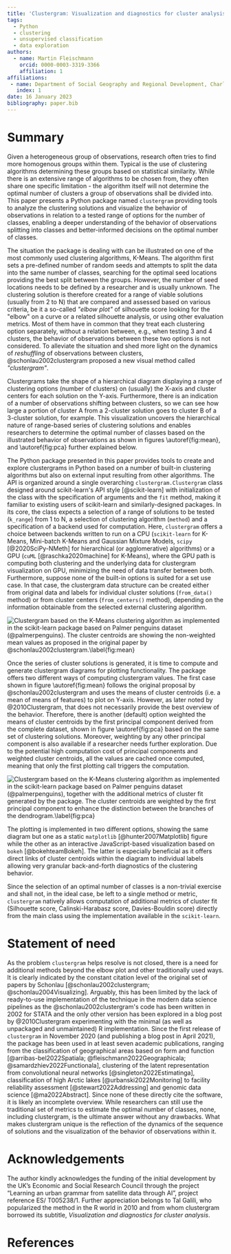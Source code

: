 ```yaml
---
title: 'Clustergram: Visualization and diagnostics for cluster analysis'
tags:
  - Python
  - clustering
  - unsupervised classification
  - data exploration
authors:
  - name: Martin Fleischmann
    orcid: 0000-0003-3319-3366
    affiliation: 1
affiliations:
 - name: Department of Social Geography and Regional Development, Charles University
   index: 1
date: 16 January 2023
bibliography: paper.bib
---
```


# Summary

Given a heterogeneous group of observations, research often tries to find more
homogenous groups within them. Typical is the use of clustering algorithms determining
these groups based on statistical similarity. While there is an extensive range of
algorithms to be chosen from, they often share one specific limitation - the algorithm
itself will not determine the optimal number of clusters a group of observations shall
be divided into. This paper presents a Python package named `clustergram` providing
tools to analyze the clustering solutions and visualize the behavior of observations in
relation to a tested range of options for the number of classes, enabling a deeper
understanding of the behavior of observations splitting into classes and better-informed
decisions on the optimal number of classes.

The situation the package is dealing with can be illustrated on one of the most commonly
used clustering algorithms, K-Means. The algorithm first sets a pre-defined number of
random seeds and attempts to split the data into the same number of classes, searching
for the optimal seed locations providing the best split between the groups. However, the
number of seed locations needs to be defined by a researcher and is usually unknown. The
clustering solution is therefore created for a range of viable solutions (usually from 2
to N) that are compared and assessed based on various criteria, be it a so-called
_"elbow plot"_ of silhouette score looking for the "elbow" on a curve or a related
silhouette analysis, or using other evaluation metrics. Most of them have in common that
they treat each clustering option separately, without a relation between, e.g., when
testing 3 and 4 clusters, the behavior of observations between these two options is not
considered. To alleviate the situation and shed more light on the dynamics of
_reshuffling_ of observations between clusters, @schonlau2002clustergram proposed a new
visual method called _"clustergram"_.

Clustergrams take the shape of a hierarchical diagram displaying a range of clustering
options (number of clusters) on (usually) the X-axis and cluster centers for each
solution on the Y-axis. Furthermore, there is an indication of a number of observations
shifting between clusters, so we can see how large a portion of cluster A from a
2-cluster solution goes to cluster B of a 3-cluster solution, for example. This
visualization uncovers the hierarchical nature of range-based series of clustering
solutions and enables researchers to determine the optimal number of classes based on
the illustrated behavior of observations as shown in figures \autoref{fig:mean}, and
\autoref{fig:pca} further explained below.

The Python package presented in this paper provides tools to create and explore
clustergrams in Python based on a number of built-in clustering algorithms but also on
external input resulting from other algorithms. The API is organized around a single
overarching `clustergram.Clustergram` class designed around scikit-learn's API style
[@scikit-learn] with initialization of the class with the specification of arguments and
the `fit` method, making it familiar to existing users of scikit-learn and
similarly-designed packages. In its core, the class expects a selection of a range of
solutions to be tested (`k_range`) from 1 to N, a selection of clustering algorithm
(`method`) and a specification of a backend used for computation. Here, `clustergram`
offers a choice between backends written to run on a CPU (`scikit-learn` for K-Means,
Mini-batch K-Means and Gaussian Mixture Models, `scipy` [@2020SciPy-NMeth] for
hierarchical (or agglomerative) algorithms) or a GPU (`cuML` [@raschka2020machine] for
K-Means), where the GPU path is computing both clustering and the underlying data for
clustergram visualization on GPU, minimizing the need of data transfer between both.
Furthermore, suppose none of the built-in options is suited for a set use case. In that
case, the clustergram data structure can be created either from original data and labels
for individual cluster solutions (`from_data()` method) or from cluster centers
(`from_centers()` method), depending on the information obtainable from the selected
external clustering algorithm.

![Clustergram based on the K-Means clustering algorithm as implemented in the
scikit-learn package based on Palmer penguins dataset (@palmerpenguins). The cluster
centroids are showing the non-weighted mean values as proposed in the original paper by
@schonlau2002clustergram.\label{fig:mean}](mean.svg)

Once the series of cluster solutions is generated, it is time to compute and generate
clustergram diagrams for plotting functionality. The package offers two different ways
of computing clustergram values. The first case shown in figure \autoref{fig:mean}
follows the original proposal by @schonlau2002clustergram and uses the means of cluster
centroids (i.e. a mean of means of features) to plot on Y-axis. However, as later noted
by @2010Clustergram, that does not necessarily provide the best overview of the
behavior. Therefore, there is another (default) option weighted the means of cluster
centroids by the first principal component derived from the complete dataset, shown in
figure \autoref{fig:pca} based on the same set of clustering solutions. Moreover,
weighting by any other principal component is also available if a researcher needs
further exploration. Due to the potential high computation cost of principal components
and weighted cluster centroids, all the values are cached once computed, meaning that
only the first plotting call triggers the computation.

![Clustergram based on the K-Means clustering algorithm as implemented in the
scikit-learn package based on Palmer penguins dataset (@palmerpenguins), together with
the additional metrics of cluster fit generated by the package. The cluster centroids
are weighted by the first principal component to enhance the distinction between the
branches of the dendrogram.\label{fig:pca}](pca.svg)

The plotting is implemented in two different options, showing the same diagram but one
as a static `matplotlib` [@hunter2007Matplotlib] figure while the other as an
interactive JavaScript-based visualization based on `bokeh` [@bokehteamBokeh]. The
latter is especially beneficial as it offers direct links of cluster centroids within
the diagram to individual labels allowing very granular back-and-forth diagnostics of
the clustering behavior.

Since the selection of an optimal number of classes is a non-trivial exercise and shall
not, in the ideal case, be left to a single method or metric, `clustergram` natively
allows computation of additional metrics of cluster fit (Silhouette score,
Calinski-Harabasz score, Davies-Bouldin score) directly from the main class using the
implementation available in the `scikit-learn`.

# Statement of need

As the problem `clustergram` helps resolve is not closed, there is a need for additional
methods beyond the elbow plot and other traditionally used ways. It is clearly indicated
by the constant citation level of the original set of papers by Schonlau
[@schonlau2002clustergram; @schonlau2004Visualizing]. Arguably, this has been limited by
the lack of ready-to-use implementation of the technique in the modern data science
pipelines as the @schonlau2002clustergram's code has been written in 2002 for STATA and
the only other version has been explored in a blog post by @2010Clustergram
experimenting with the minimal (as well as unpackaged and unmaintained) R
implementation. Since the first release of `clustergram` in November 2020 (and
publishing a blog post in April 2021), the package has been used in at least seven
academic publications, ranging from the classification of geographical areas based on
form and function [@arribas-bel2022Spatiala; @fleischmann2022Geographicala;
@samardzhiev2022Functionala], clustering of the latent representation from convolutional
neural networks [@singleton2022Estimatinga], classification of high Arctic lakes
[@urbanski2022Monitoring] to facility reliability assessment [@stewart2022Addressing]
and genomic data science [@ma2022Abstract]. Since none of these directly cite the
software, it is likely an incomplete overview. While researchers can still use the
traditional set of metrics to estimate the optimal number of classes, none, including
clustergram, is the ultimate answer without any drawbacks. What makes clustergram unique
is the reflection of the dynamics of the sequence of solutions and the visualization of
the behavior of observations within it.

# Acknowledgements

The author kindly acknowledges the funding of the initial development by the UK’s
Economic and Social Research Council through the project “Learning an urban grammar from
satellite data through AI”, project reference ES/ T005238/1. Further appreciation
belongs to Tal Galili, who popularized the method in the R world in 2010 and from whom
clustergram borrowed its subtitle, _Visualization and diagnostics for cluster analysis_.

# References
